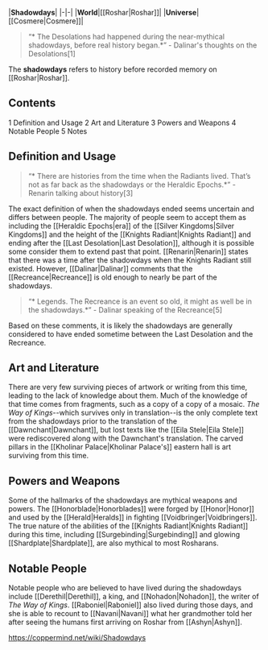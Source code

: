|**Shadowdays**|
|-|-|
|**World**|[[Roshar\|Roshar]]|
|**Universe**|[[Cosmere\|Cosmere]]|

>“* The Desolations had happened during the near-mythical shadowdays, before real history began.*”
\- Dalinar's thoughts on the Desolations[1]


The **shadowdays** refers to history before recorded memory on [[Roshar\|Roshar]].

## Contents

1 Definition and Usage
2 Art and Literature
3 Powers and Weapons
4 Notable People
5 Notes


## Definition and Usage
>“* There are histories from the time when the Radiants lived. That’s not as far back as the shadowdays or the Heraldic Epochs.*”
\- Renarin talking about history[3]


The exact definition of when the shadowdays ended seems uncertain and differs between people. The majority of people seem to accept them as including the [[Heraldic Epochs\|era]] of the [[Silver Kingdoms\|Silver Kingdoms]] and the height of the [[Knights Radiant\|Knights Radiant]] and ending after the [[Last Desolation\|Last Desolation]], although it is possible some consider them to extend past that point. [[Renarin\|Renarin]] states that there was a time after the shadowdays when the Knights Radiant still existed. However, [[Dalinar\|Dalinar]] comments that the [[Recreance\|Recreance]] is old enough to nearly be part of the shadowdays.

>“* Legends. The Recreance is an event so old, it might as well be in the shadowdays.*”
\- Dalinar speaking of the Recreance[5]


Based on these comments, it is likely the shadowdays are generally considered to have ended sometime between the Last Desolation and the Recreance.

## Art and Literature
There are very few surviving pieces of artwork or writing from this time, leading to the lack of knowledge about them. Much of the knowledge of that time comes from fragments, such as a copy of a copy of a mosaic. *The Way of Kings*--which survives only in translation--is the only complete text from the shadowdays prior to the translation of the [[Dawnchant\|Dawnchant]], but lost texts like the [[Eila Stele\|Eila Stele]] were rediscovered along with the Dawnchant's translation. The carved pillars in the [[Kholinar Palace\|Kholinar Palace's]] eastern hall is art surviving from this time.

## Powers and Weapons
Some of the hallmarks of the shadowdays are mythical weapons and powers. The [[Honorblade\|Honorblades]] were forged by [[Honor\|Honor]] and used by the [[Herald\|Heralds]] in fighting [[Voidbringer\|Voidbringers]]. The true nature of the abilities of the [[Knights Radiant\|Knights Radiant]] during this time, including [[Surgebinding\|Surgebinding]] and glowing [[Shardplate\|Shardplate]], are also mythical to most Rosharans.

## Notable People
Notable people who are believed to have lived during the shadowdays include [[Derethil\|Derethil]], a king, and [[Nohadon\|Nohadon]], the writer of *The Way of Kings*.
[[Raboniel\|Raboniel]] also lived during those days, and she is able to recount to [[Navani\|Navani]] what her grandmother told her after seeing the humans first arriving on Roshar from [[Ashyn\|Ashyn]].



https://coppermind.net/wiki/Shadowdays